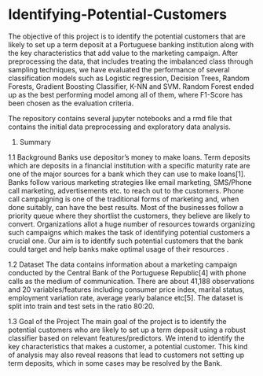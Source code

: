 # Identifying-Potential-Customers

The objective of this project is to identify the potential customers that are likely to set up a term deposit at a Portuguese 
banking institution along with the key characteristics that add value to the marketing campaign. After 
preprocessing the data, that includes treating the imbalanced class through sampling techniques, we have 
evaluated the performance of several classification models such as Logistic regression, Decision Trees, Random 
Forests, Gradient Boosting Classifier, K-NN and SVM. Random Forest ended up as the best performing model
among all of them, where F1-Score has been chosen as the evaluation criteria.


The repository contains several jupyter notebooks and a rmd file that contains the initial data preprocessing and exploratory data analysis.


1. Summary

1.1 Background
Banks use depositor’s money to make loans. Term deposits which are deposits in a financial institution with a specific 
maturity rate are one of the major sources for a bank which they can use to make loans[1]. Banks follow various marketing 
strategies like email marketing, SMS/Phone call marketing, advertisements etc. to reach out to the customers. Phone call 
campaigning is one of the traditional forms of marketing and, when done suitably, can have the best results. Most of the 
businesses follow a priority queue where they shortlist the customers, they believe are likely to convert. Organizations allot 
a huge number of resources towards organizing such campaigns which makes the task of identifying potential customers a 
crucial one. Our aim is to identify such potential customers that the bank could target and help banks make optimal usage 
of their resources .

1.2 Dataset
The data contains information about a marketing campaign conducted by the Central Bank of the Portuguese Republic[4]
with phone calls as the medium of communication. There are about 41,188 observations and 20 
variables/features including consumer price index, marital status, employment variation rate, average yearly balance etc[5]. 
The dataset is split into train and test sets in the ratio 80:20.

1.3 Goal of the Project
The main goal of the project is to identify the potential customers who are likely to set up a term deposit using a robust 
classifier based on relevant features/predictors. We intend to identify the key characteristics that makes a customer, a 
potential customer. This kind of analysis may also reveal reasons that lead to customers not setting up term deposits, which 
in some cases may be resolved by the Bank.